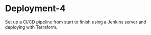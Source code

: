 # Deployment-4
Set up a CI/CD pipeline from start to finish using a Jenkins server and deploying with Terraform.
